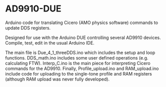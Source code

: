 # AD9910-DUE
Arduino code for translating Cicero (AMO physics software) commands to update DDS registers.

Designed for use with the Arduino DUE controlling several AD9910 devices. Compile, test, edit in the usual Arduino IDE.

The main file is Due_4_1_threeDDS.ino which includes the setup and loop functions. DDS_math.ino includes some user defined operations (e.g. calculating FTW). Interp_C.ino is the main piece for interpreting Cicero commands for the AD9910. Finally, Profile_upload.ino and RAM_upload.ino include code for uploading to the single-tone profile and RAM registers (although RAM upload was never fully developed).
